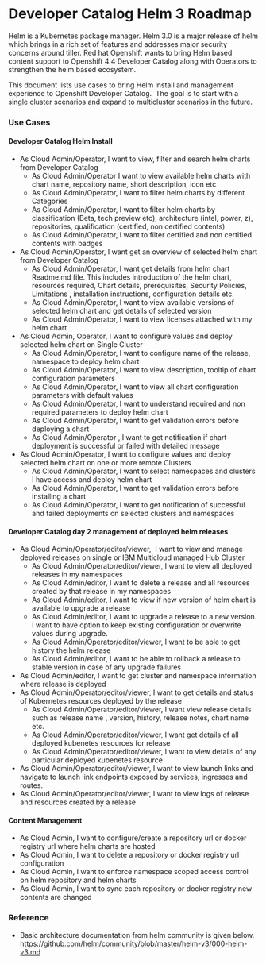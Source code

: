 # Developer Catalog Helm 3 Roadmap

Helm is a Kubernetes package manager.  Helm 3.0 is a major release of helm which brings in a rich set of features and 
addresses major security concerns around tiller.  Red hat Openshift wants to bring Helm based content support to Openshift 4.4 Developer Catalog along with Operators to strengthen the helm based ecosystem.  

This document lists use cases to bring Helm install and management experience to Openshift Developer Catalog.  The goal is to start with a single cluster scenarios and expand to multicluster scenarios in the future.  


### Use Cases 

#### Developer Catalog Helm Install
- As Cloud Admin/Operator, I want to view, filter and search helm charts from Developer Catalog
  - As Cloud Admin/Operator I want to view available helm charts with chart name, repository name, short description, icon etc
  - As Cloud Admin/Operator, I want to filter helm charts by different Categories
  - As Cloud Admin/Operator, I want to filter helm charts by classification (Beta, tech preview etc), architecture (intel, power, z), repositories, qualification (certified, non certified contents)
  - As Cloud Admin/Operator, I want to filter certified and non certified contents with badges
- As Cloud Admin/Operator, I want get an overview of selected helm chart from Developer Catalog
  - As Cloud Admin/Operator, I want get details from helm chart Readme.md file. This includes introduction of the helm chart, resources required, Chart details, prerequisites, Security Policies, Limitations , installation instructions, configuration details etc.
  - As Cloud Admin/Operator, I want to view available versions of selected helm chart and get details of selected version
  - As Cloud Admin/Operator, I want to view licenses attached with my helm chart
- As Cloud Admin, Operator, I want to configure values and deploy selected helm chart on Single Cluster
  - As Cloud Admin/Operator, I want to configure name of the release, namespace to deploy helm chart
  - As Cloud Admin/Operator, I want to view description, tooltip of chart configuration parameters
  - As Cloud Admin/Operator, I want to view all chart configuration parameters with default values
  - As Cloud Admin/Operator, I want to understand required and non required parameters to deploy helm chart
  - As Cloud Admin/Operator, I want to get validation errors before deploying a chart
  - As Cloud Admin/Operator , I want to get notification if chart deployment is successful or failed with detailed message
- As Cloud Admin/Operator, I want to configure values and deploy selected helm chart on one or more remote Clusters
  - As Cloud Admin/Operator, I want to select namespaces and clusters I have access and deploy helm chart
  - As Cloud Admin/Operator, I want to get validation errors before installing a chart
  - As Cloud Admin/Operator, I want to get notification of successful and failed deployments on selected clusters and namespaces

#### Developer Catalog day 2 management of deployed helm releases
- As Cloud Admin/Operator/editor/viewer,  I want to view and manage deployed releases on single or IBM Multicloud managed Hub Cluster
  - As Cloud Admin/Operator/editor/viewer, I want to view all deployed releases in my namespaces
  - As Cloud Admin/editor, I want to delete a release and all resources created by that release in my namespaces
  - As Cloud Admin/editor, I want to view if new version of helm chart is available to upgrade a release
  - As Cloud Admin/editor, I want to upgrade a release to a new version. I want to have option to keep existing configuration or overwrite values during upgrade.
  - As Cloud Admin/Operator/editor/viewer, I want to be able to get history the helm release
  - As Cloud Admin/editor, I want to be able to rollback a release to stable version in case of any upgrade failures
 - As Cloud Admin/editor, I want to get cluster and namespace information where release is deployed
 - As Cloud Admin/Operator/editor/viewer, I want to get details and status of Kubernetes resources deployed by the release
    - As Cloud Admin/Operator/editor/viewer, I want view release details such as release name , version, history, release notes, chart name etc.
    - As Cloud Admin/Operator/editor/viewer, I want get details of all deployed kubenetes resources for release
    - As Cloud Admin/Operator/editor/viewer, I want to view details of any particular deployed kubenetes resource
 - As Cloud Admin/Operator/editor/viewer, I want to view launch links and navigate to launch link endpoints exposed by services, ingresses and routes.
 - As Cloud Admin/Operator/editor/viewer, I want to view logs of release and resources created by a release


#### Content Management
  - As Cloud Admin, I want to configure/create a repository url or docker registry url where helm charts are hosted
  - As Cloud Admin, I want to delete a repository or docker registry url configuration
  - As Cloud Admin, I want to enforce namespace scoped access control on helm repository and helm charts
  - As Cloud Admin, I want to sync each repository or docker registry new contents are changed


### Reference
- Basic architecture documentation from helm community is given below.
https://github.com/helm/community/blob/master/helm-v3/000-helm-v3.md
